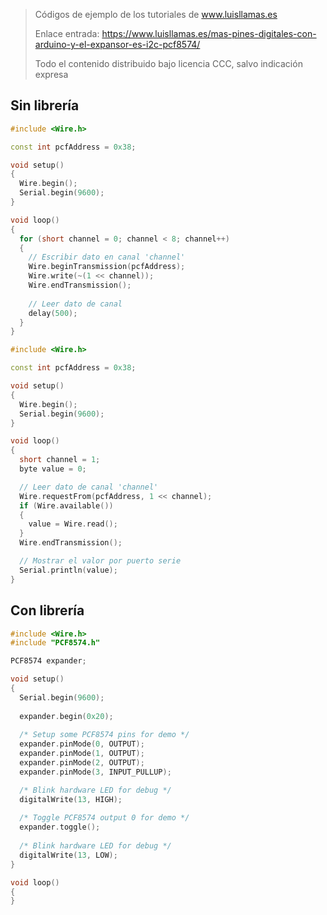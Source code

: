> Códigos de ejemplo de los tutoriales de www.luisllamas.es
>
> Enlace entrada: https://www.luisllamas.es/mas-pines-digitales-con-arduino-y-el-expansor-es-i2c-pcf8574/
>
> Todo el contenido distribuido bajo licencia CCC, salvo indicación expresa

## Sin librería
```cpp
#include <Wire.h>

const int pcfAddress = 0x38;

void setup()
{
  Wire.begin();
  Serial.begin(9600);
}

void loop()
{
  for (short channel = 0; channel < 8; channel++)
  {
    // Escribir dato en canal 'channel'
    Wire.beginTransmission(pcfAddress);
    Wire.write(~(1 << channel));
    Wire.endTransmission();
    
    // Leer dato de canal
    delay(500);
  }
}
```

```cpp
#include <Wire.h>

const int pcfAddress = 0x38;

void setup()
{
  Wire.begin();
  Serial.begin(9600);
}

void loop()
{
  short channel = 1;
  byte value = 0;

  // Leer dato de canal 'channel'
  Wire.requestFrom(pcfAddress, 1 << channel);
  if (Wire.available())
  {
    value = Wire.read();
  }
  Wire.endTransmission();

  // Mostrar el valor por puerto serie
  Serial.println(value);
}
```


## Con librería
```cpp
#include <Wire.h>
#include "PCF8574.h"

PCF8574 expander;

void setup() 
{
  Serial.begin(9600);
  
  expander.begin(0x20);
  
  /* Setup some PCF8574 pins for demo */
  expander.pinMode(0, OUTPUT);
  expander.pinMode(1, OUTPUT);
  expander.pinMode(2, OUTPUT);
  expander.pinMode(3, INPUT_PULLUP);

  /* Blink hardware LED for debug */
  digitalWrite(13, HIGH);  
  
  /* Toggle PCF8574 output 0 for demo */
  expander.toggle();
  
  /* Blink hardware LED for debug */
  digitalWrite(13, LOW);
}

void loop() 
{
}
```


